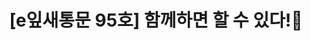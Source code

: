 ---
href: 'https://stib.ee/ykJ1#new_tab'
title: '[e잎새통문 95호] 함께하면 할 수 있다!👏'
img: '/_assets/95.jpg'
---